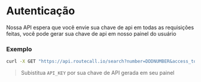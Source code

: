 # Autenticação

Nossa API espera que você envie sua chave de api em todas as requisições feitas, você pode gerar sua chave de api em nosso painel do usuário

### Exemplo

```bash
curl -X GET "https://api.routecall.io/search?number=DDDNUMBER&access_token=API_KEY"
```

> Subistitua `API_KEY` por sua chave de API gerada em seu painel
